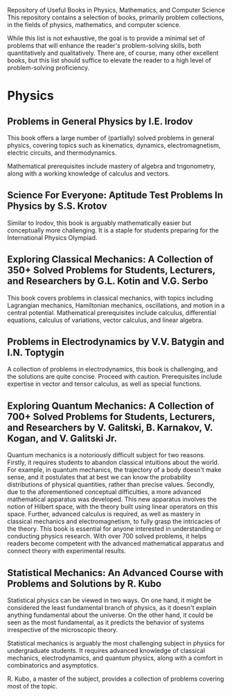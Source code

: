 Repository of Useful Books in Physics, Mathematics, and Computer Science
This repository contains a selection of books, primarily problem collections, in the fields of physics, mathematics, and computer science.

While this list is not exhaustive, the goal is to provide a minimal set of problems that will enhance the reader's problem-solving skills, both quantitatively and qualitatively. There are, of course, many other excellent books, but this list should suffice to elevate the reader to a high level of problem-solving proficiency.

# Physics
## Problems in General Physics by I.E. Irodov
This book offers a large number of (partially) solved problems in general physics, covering topics such as kinematics, dynamics, electromagnetism, electric circuits, and thermodynamics.

Mathematical prerequisites include mastery of algebra and trigonometry, along with a working knowledge of calculus and vectors.

## Science For Everyone: Aptitude Test Problems In Physics by S.S. Krotov
Similar to Irodov, this book is arguably mathematically easier but conceptually more challenging. It is a staple for students preparing for the International Physics Olympiad.

## Exploring Classical Mechanics: A Collection of 350+ Solved Problems for Students, Lecturers, and Researchers by G.L. Kotin and V.G. Serbo
This book covers problems in classical mechanics, with topics including Lagrangian mechanics, Hamiltonian mechanics, oscillations, and motion in a central potential.
Mathematical prerequisites include calculus, differential equations, calculus of variations, vector calculus, and linear algebra.

## Problems in Electrodynamics by V.V. Batygin and I.N. Toptygin
A collection of problems in electrodynamics, this book is challenging, and the solutions are quite concise. Proceed with caution.
Prerequisites include expertise in vector and tensor calculus, as well as special functions.

## Exploring Quantum Mechanics: A Collection of 700+ Solved Problems for Students, Lecturers, and Researchers by V. Galitski, B. Karnakov, V. Kogan, and V. Galitski Jr.
Quantum mechanics is a notoriously difficult subject for two reasons. Firstly, it requires students to abandon classical intuitions about the world. For example, in quantum mechanics, the trajectory of a body doesn't make sense, and it postulates that at best we can know the probability distributions of physical quantities, rather than precise values. Secondly, due to the aforementioned conceptual difficulties, a more advanced mathematical apparatus was developed. This new apparatus involves the notion of Hilbert space, with the theory built using linear operators on this space. Further, advanced calculus is required, as well as mastery in classical mechanics and electromagnetism, to fully grasp the intricacies of the theory.
This book is essential for anyone interested in understanding or conducting physics research. With over 700 solved problems, it helps readers become competent with the advanced mathematical apparatus and connect theory with experimental results.

## Statistical Mechanics: An Advanced Course with Problems and Solutions by R. Kubo
Statistical physics can be viewed in two ways. On one hand, it might be considered the least fundamental branch of physics, as it doesn't explain anything fundamental about the universe. On the other hand, it could be seen as the most fundamental, as it predicts the behavior of systems irrespective of the microscopic theory.

Statistical mechanics is arguably the most challenging subject in physics for undergraduate students. It requires advanced knowledge of classical mechanics, electrodynamics, and quantum physics, along with a comfort in combinatorics and asymptotics.

R. Kubo, a master of the subject, provides a collection of problems covering most of the topic.

